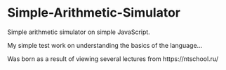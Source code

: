 # Simple-Arithmetic-Simulator
Simple arithmetic simulator on simple JavaScript.
<p>My simple test work on understanding the basics of the language...<p>
<p>Was born as a result of viewing several lectures from https://ntschool.ru/<p>
